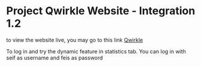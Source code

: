 # Project Qwirkle Website - Integration 1.2

to view the website live, you may go to this link [Qwirkle](https://2021-22.team14.acs.kdg.be/) 

To log in and try the dynamic feature in statistics tab. You can log in with seif as username and feis as password
